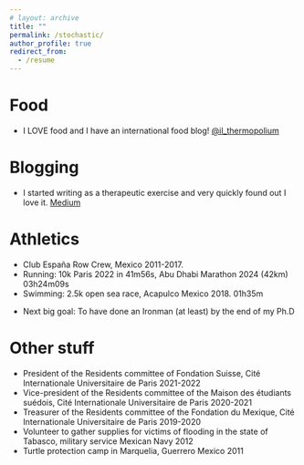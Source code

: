```yaml
---
# layout: archive
title: ""
permalink: /stochastic/
author_profile: true
redirect_from:
  - /resume
---
```


Food
======
* I LOVE food and I have an international food blog! [@il_thermopolium](https://www.instagram.com/il_thermopolium/)

<!-- Ph.D. Journey
======
* I started an instagram blog of my everyday adventures doing a Ph.D. If just one person can benefit from what I shared, I will have won the game! [@huntingthephd](https://www.instagram.com/il_thermopolium/) -->

Blogging
======
* I started writing as a therapeutic exercise and very quickly found out I love it. [Medium](https://medium.com/@jlaitue)
<!-- * I like to do crazy stuff in front of people so I decided I might as well do it in front of a camera. [Julián Lechuga](https://www.youtube.com/channel/UCLe6g_04NWVkgTGVYsc-bQA) -->


Athletics
======
* Club España Row Crew, Mexico 2011-2017. 
* Running: 10k Paris 2022 in 41m56s, Abu Dhabi Marathon 2024 (42km) 03h24m09s
* Swimming: 2.5k open sea race, Acapulco Mexico 2018. 01h35m
<!-- * I love snowboarding and I am awfully scared of falling into a cliff sometimes haha -->
* Next big goal: To have done an Ironman (at least) by the end of my Ph.D

Other stuff
======
* President of the Residents committee of Fondation Suisse, Cité Internationale Universitaire de Paris 2021-2022
* Vice-president of the Residents committee of the Maison des étudiants suédois, Cité Internationale Universitaire de Paris 2020-2021
* Treasurer of the Residents committee of the Fondation du Mexique, Cité Internationale Universitaire de Paris 2019-2020
* Volunteer to gather supplies for victims of flooding in the state of Tabasco, military service Mexican Navy 2012
* Turtle protection camp in Marquelia, Guerrero Mexico 2011

<!-- Books
======

I like all types of books but in particular scientific ones and novels from latin american authors. For a full list of my interests in books click [here](https://www.goodreads.com/review/list/47034270?ref=nav_mybooks) -->
